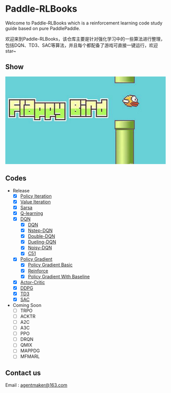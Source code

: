 # Paddle-RLBooks

Welcome to Paddle-RLBooks which is a reinforcement learning code study guide based on pure PaddlePaddle.

欢迎来到Paddle-RLBooks，该仓库主要是针对强化学习中的一些算法进行整理，包括DQN、TD3、SAC等算法，并且每个都配备了游戏可直接一键运行，欢迎star~

## Show
![](./material/flappybird.jpg)

## Codes
- Release
  - [x] [Policy Iteration](./policy_iteration)
  - [x] [Value Iteration](./value_iteration)
  - [x] [Sarsa](./sarsa)
  - [x] [Q-learning](./qlearning)
  - [x] [DQN](./dqn)
    - [x] [DQN](./dqn/dqn)
    - [x] [Nstep-DQN](./dqn/nstep_dqn)
    - [x] [Double-DQN](./dqn/double_dqn)
    - [x] [Dueling-DQN](./dqn/dueling_dqn)
    - [x] [Noisy-DQN](./dqn/dqn_noisy_networks)
    - [x] [C51](./dqn/categorical_dqn(C51))
  - [x] [Policy Gradient](./policy_gradient)
    - [x] [Policy Gradient Basic](./policy_gradient)
    - [x] [Reinforce](./policy_gradient)
    - [x] [Policy Gradient With Baseline](./policy_gradient)
  - [x] [Actor-Critic](./actor_critic)
  - [x] [DDPG](./ddpg)
  - [x] [TD3](./td3)
  - [x] [SAC](./sac)
- Coming Soon
  - [ ] TRPO
  - [ ] ACKTR
  - [ ] A2C
  - [ ] A3C
  - [ ] PPO
  - [ ] DRQN
  - [ ] QMIX
  - [ ] MAPPDG
  - [ ] MFMARL

## Contact us
Email : [agentmaker@163.com]()
